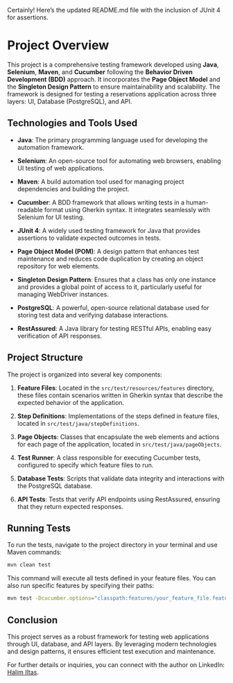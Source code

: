 Certainly! Here’s the updated README.md file with the inclusion of JUnit 4 for assertions.

# Project Overview

This project is a comprehensive testing framework developed using **Java**, **Selenium**, **Maven**, and **Cucumber** following the **Behavior Driven Development (BDD)** approach. It incorporates the **Page Object Model** and the **Singleton Design Pattern** to ensure maintainability and scalability. The framework is designed for testing a reservations application across three layers: UI, Database (PostgreSQL), and API.

## Technologies and Tools Used

- **Java**: The primary programming language used for developing the automation framework.

- **Selenium**: An open-source tool for automating web browsers, enabling UI testing of web applications.

- **Maven**: A build automation tool used for managing project dependencies and building the project.

- **Cucumber**: A BDD framework that allows writing tests in a human-readable format using Gherkin syntax. It integrates seamlessly with Selenium for UI testing.

- **JUnit 4**: A widely used testing framework for Java that provides assertions to validate expected outcomes in tests.

- **Page Object Model (POM)**: A design pattern that enhances test maintenance and reduces code duplication by creating an object repository for web elements.

- **Singleton Design Pattern**: Ensures that a class has only one instance and provides a global point of access to it, particularly useful for managing WebDriver instances.

- **PostgreSQL**: A powerful, open-source relational database used for storing test data and verifying database interactions.

- **RestAssured**: A Java library for testing RESTful APIs, enabling easy verification of API responses.

## Project Structure

The project is organized into several key components:

1. **Feature Files**: Located in the `src/test/resources/features` directory, these files contain scenarios written in Gherkin syntax that describe the expected behavior of the application.

2. **Step Definitions**: Implementations of the steps defined in feature files, located in `src/test/java/stepDefinitions`.

3. **Page Objects**: Classes that encapsulate the web elements and actions for each page of the application, located in `src/test/java/pageObjects`.

4. **Test Runner**: A class responsible for executing Cucumber tests, configured to specify which feature files to run.

5. **Database Tests**: Scripts that validate data integrity and interactions with the PostgreSQL database.

6. **API Tests**: Tests that verify API endpoints using RestAssured, ensuring that they return expected responses.

## Running Tests

To run the tests, navigate to the project directory in your terminal and use Maven commands:

```bash
mvn clean test
```

This command will execute all tests defined in your feature files. You can also run specific features by specifying their paths:

```bash
mvn test -Dcucumber.options="classpath:features/your_feature_file.feature"
```

## Conclusion

This project serves as a robust framework for testing web applications through UI, database, and API layers. By leveraging modern technologies and design patterns, it ensures efficient test execution and maintenance.

For further details or inquiries, you can connect with the author on LinkedIn: [Halim Iltas](https://www.linkedin.com/in/halim-iltas/).